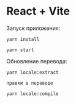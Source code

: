 # React + Vite

Запуск приложения:
```
yarn install

yarn start
```

Обновление перевода:
```
yarn locale:extract

правки в переводе

yarn locale:compile
```